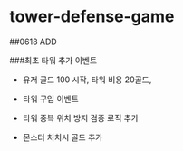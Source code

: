 # tower-defense-game


##0618 ADD

###최초 타워 추가 이벤트
- 유저 골드 100 시작, 타워 비용 20골드,

- 타워 구입 이벤트

- 타워 중복 위치 방지 검증 로직 추가

- 몬스터 처치시 골드 추가

